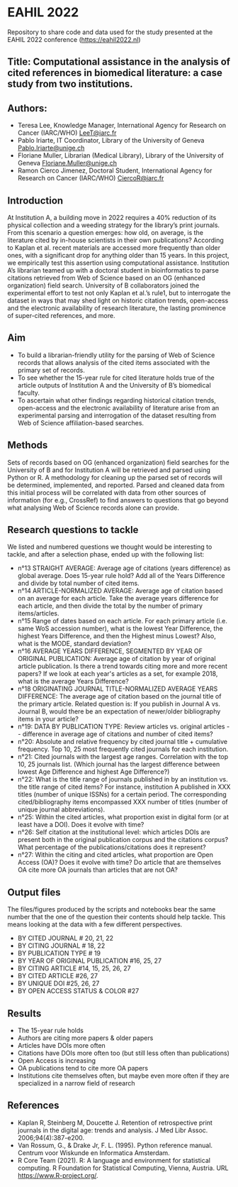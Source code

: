 
# EAHIL 2022

Repository to share code and data used for the study presented at the EAHIL 2022 conference (https://eahil2022.nl)

## Title: Computational assistance in the analysis of cited references in biomedical literature: a case study from two institutions.

## Authors:
 * Teresa Lee, Knowledge Manager, International Agency for Research on Cancer (IARC/WHO) LeeT@iarc.fr  
 * Pablo Iriarte, IT Coordinator, Library of the University of Geneva Pablo.Iriarte@unige.ch 
 * Floriane Muller, Librarian (Medical Library), Library of the University of Geneva Floriane.Muller@unige.ch  
 * Ramon Cierco Jimenez, Doctoral Student, International Agency for Research on Cancer (IARC/WHO) CiercoR@iarc.fr  

## Introduction 

At Institution A, a building move in 2022 requires a 40% reduction of its physical collection and a weeding strategy for the library’s print journals. From this scenario a question emerges: how old, on average, is the literature cited by in-house scientists in their own publications? According to Kaplan et al.  recent materials are accessed more frequently than older ones, with a significant drop for anything older than 15 years. In this project, we empirically test this assertion using computational assistance. Institution A’s librarian teamed up with a doctoral student in bioinformatics to parse citations retrieved from Web of Science based on an OG (enhanced organization) field search. University of B collaborators joined the experimental effort to test not only Kaplan et al.’s rule1, but to interrogate the dataset in ways that may shed light on historic citation trends, open-access and the electronic availability of research literature, the lasting prominence of super-cited references, and more. 

## Aim  

 * To build a librarian-friendly utility for the parsing of Web of Science records that allows analysis of the cited items associated with the primary set of records. 
 * To see whether the 15-year rule for cited literature holds true of the article outputs of Institution A and the University of B’s biomedical faculty.  
 * To ascertain what other findings regarding historical citation trends, open-access and the electronic availability of literature arise from an experimental parsing and interrogation of the dataset resulting from Web of Science affiliation-based searches. 

## Methods 

Sets of records based on OG (enhanced organization) field searches for the University of B and for Institution A will be retrieved and parsed using Python or R. A methodology for cleaning up the parsed set of records will be determined, implemented, and reported. Parsed and cleaned data from this initial process will be correlated with data from other sources of information (for e.g., CrossRef) to find answers to questions that go beyond what analysing Web of Science records alone can provide.  

## Research questions to tackle 
We listed and numbered questions we thought would be interesting to tackle, and after a selection phase, ended up with the following list:
- n°13 STRAIGHT AVERAGE: Average age of citations (years difference) as global average. Does 15-year rule hold? Add all of the Years Difference and divide by total number of cited items. 
- n°14 ARTICLE-NORMALIZED AVERAGE: Average age of citation based on an average for each article. Take the average years difference for each article, and then divide the total by the number of primary items/articles.
- n°15 Range of dates based on each article. For each primary article (i.e. same WoS accession number), what is the lowest Year Difference, the highest Years Difference, and then the Highest minus Lowest? Also, what is the MODE, standard deviation?
- n°16 AVERAGE YEARS DIFFERENCE, SEGMENTED BY YEAR OF ORIGINAL PUBLICATION: Average age of citation by year of original article publication. Is there a trend towards citing more and more recent papers? If we look at each year's articles as a set, for example 2018, what is the average Years Difference?
- n°18 ORIGINATING JOURNAL TITLE-NORMALIZED AVERAGE YEARS DIFFERENCE: The average age of citation based on the journal title of the primary article. Related question is: If you publish in Journal A vs. Journal B, would there be an expectation of newer/older bibliography items in your article? 
- n°19: DATA BY PUBLICATION TYPE: Review articles vs. original articles -- difference in average age of citations and number of cited items?
- n°20: Absolute and relative frequency by cited journal title + cumulative frequency. Top 10, 25 most frequently cited journals for each institution.
- n°21: Cited journals with the largest age ranges. Correlation with the top 10, 25 journals list. (Which journal has the largest difference between lowest Age Difference and highest Age Difference?)
- n°22: What is the title range of journals published in by an institution vs. the title range of cited items? For instance, institution A published in XXX titles (number of unique ISSNs) for a certain period. The corresponding cited/bibliography items encompassed XXX number of titles (number of unique journal abbreviations).
- n°25: Within the cited articles, what proportion exist in digital form (or at least have a DOI). Does it evolve with time?
- n°26: Self citation at the institutional level: which articles DOIs are present both in the original publication corpus and the citations corpus? What percentage of the publications/citations does it represent?
- n°27: Within the citing and cited articles, what proportion are Open Access (OA)? Does it evolve with time? Do article that are themselves OA cite more OA journals than articles that are not OA?

## Output files 
The files/figures produced by the scripts and notebooks bear the same number that the one of the question their contents should help tackle.
This means looking at the data with a few different perspectives.
- BY CITED JOURNAL	# 20, 21, 22
- BY CITING JOURNAL 	# 18, 22
- BY PUBLICATION TYPE	# 19
- BY YEAR OF ORIGINAL PUBLICATION	#16, 25, 27
- BY CITING ARTICLE 	#14, 15, 25, 26, 27
- BY CITED ARTICLE	#26, 27
- BY UNIQUE DOI 	#25, 26, 27
- BY OPEN ACCESS STATUS & COLOR	#27

## Results 

- The 15-year rule holds
- Authors are citing more papers & older papers 
- Articles have DOIs more often 
- Citations have DOIs more often too (but still less often than publications)
- Open Access is increasing
- OA publications tend to cite more OA papers
- Institutions cite themselves often, but maybe even more often if they are specialized in a narrow field of research

## References 

 * Kaplan R, Steinberg M, Doucette J. Retention of retrospective print journals in the digital age: trends and analysis. J Med Libr Assoc. 2006;94(4):387-e200. 
 * Van Rossum, G., & Drake Jr, F. L. (1995). Python reference manual. Centrum voor Wiskunde en Informatica Amsterdam. 
 * R Core Team (2021). R: A language and environment for statistical  computing. R Foundation for Statistical Computing, Vienna, Austria. URL https://www.R-project.org/. 

